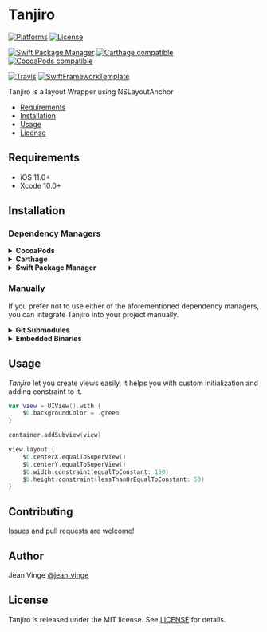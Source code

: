 # Tanjiro

[![Platforms](https://img.shields.io/cocoapods/p/Tanjiro.svg)](https://cocoapods.org/pods/Tanjiro)
[![License](https://img.shields.io/cocoapods/l/Tanjiro.svg)](https://raw.githubusercontent.com/jeanvinge/Tanjiro/master/LICENSE)

[![Swift Package Manager](https://img.shields.io/badge/Swift%20Package%20Manager-compatible-brightgreen.svg)](https://github.com/apple/swift-package-manager)
[![Carthage compatible](https://img.shields.io/badge/Carthage-compatible-4BC51D.svg?style=flat)](https://github.com/Carthage/Carthage)
[![CocoaPods compatible](https://img.shields.io/cocoapods/v/Tanjiro.svg)](https://cocoapods.org/pods/Tanjiro)

[![Travis](https://img.shields.io/travis/jeanvinge/Tanjiro/master.svg)](https://travis-ci.org/jeanvinge/Tanjiro/branches)
[![SwiftFrameworkTemplate](https://img.shields.io/badge/SwiftFramework-Template-red.svg)](http://github.com/RahulKatariya/SwiftFrameworkTemplate)

Tanjiro is a layout Wrapper using NSLayoutAnchor

- [Requirements](#requirements)
- [Installation](#installation)
- [Usage](#usage)
- [License](#license)

## Requirements

- iOS 11.0+
- Xcode 10.0+

## Installation

### Dependency Managers
<details>
  <summary><strong>CocoaPods</strong></summary>

[CocoaPods](http://cocoapods.org) is a dependency manager for Cocoa projects. You can install it with the following command:

```bash
$ gem install cocoapods
```

To integrate Tanjiro into your Xcode project using CocoaPods, specify it in your `Podfile`:

```ruby
source 'https://github.com/CocoaPods/Specs.git'
platform :ios, '11.0'
use_frameworks!

pod 'Tanjiro'
```

Then, run the following command:

```bash
$ pod install
```

</details>

<details>
  <summary><strong>Carthage</strong></summary>

[Carthage](https://github.com/Carthage/Carthage) is a decentralized dependency manager that automates the process of adding frameworks to your Cocoa application.

You can install Carthage with [Homebrew](http://brew.sh/) using the following command:

```bash
$ brew update
$ brew install carthage
```

To integrate Tanjiro into your Xcode project using Carthage, specify it in your `Cartfile`:

```ogdl
github "jeanvinge/Tanjiro"
```

</details>

<details>
  <summary><strong>Swift Package Manager</strong></summary>

To use Tanjiro as a [Swift Package Manager](https://swift.org/package-manager/) package just add the following in your Package.swift file.

``` swift
// swift-tools-version:4.2

import PackageDescription

let package = Package(
    name: "HelloTanjiro",
    dependencies: [
        .package(url: "https://github.com/jeanvinge/Tanjiro.git")
    ],
    targets: [
        .target(name: "HelloTanjiro", dependencies: ["Tanjiro"])
    ]
)
```
</details>

### Manually

If you prefer not to use either of the aforementioned dependency managers, you can integrate Tanjiro into your project manually.

<details>
  <summary><strong>Git Submodules</strong></summary><p>

- Open up Terminal, `cd` into your top-level project directory, and run the following command "if" your project is not initialized as a git repository:

```bash
$ git init
```

- Add Tanjiro as a git [submodule](http://git-scm.com/docs/git-submodule) by running the following command:

```bash
$ git submodule add https://github.com/jeanvinge/Tanjiro.git
$ git submodule update --init --recursive
```

- Open the new `Tanjiro` folder, and drag the `Tanjiro.xcodeproj` into the Project Navigator of your application's Xcode project.

    > It should appear nested underneath your application's blue project icon. Whether it is above or below all the other Xcode groups does not matter.

- Select the `Tanjiro.xcodeproj` in the Project Navigator and verify the deployment target matches that of your application target.
- Next, select your application project in the Project Navigator (blue project icon) to navigate to the target configuration window and select the application target under the "Targets" heading in the sidebar.
- In the tab bar at the top of that window, open the "General" panel.
- Click on the `+` button under the "Embedded Binaries" section.
- You will see two different `Tanjiro.xcodeproj` folders each with two different versions of the `Tanjiro.framework` nested inside a `Products` folder.

    > It does not matter which `Products` folder you choose from.

- Select the `Tanjiro.framework`.

- And that's it!

> The `Tanjiro.framework` is automagically added as a target dependency, linked framework and embedded framework in a copy files build phase which is all you need to build on the simulator and a device.

</p></details>

<details>
  <summary><strong>Embedded Binaries</strong></summary><p>

- Download the latest release from https://github.com/jeanvinge/Tanjiro/releases
- Next, select your application project in the Project Navigator (blue project icon) to navigate to the target configuration window and select the application target under the "Targets" heading in the sidebar.
- In the tab bar at the top of that window, open the "General" panel.
- Click on the `+` button under the "Embedded Binaries" section.
- Add the downloaded `Tanjiro.framework`.
- And that's it!

</p></details>

## Usage

*Tanjiro* let you create views easily, it helps you with custom initialization and adding constraint to it.

```swift
var view = UIView().with {
    $0.backgroundColor = .green
}

container.addSubview(view)

view.layout {
    $0.centerX.equalToSuperView()
    $0.centerY.equalToSuperView()
    $0.width.constraint(equalToConstant: 150)
    $0.height.constraint(lessThanOrEqualToConstant: 50)
}
```

## Contributing

Issues and pull requests are welcome!

## Author

Jean Vinge [@jean_vinge](https://twitter.com/jean_vinge)

## License

Tanjiro is released under the MIT license. See [LICENSE](https://github.com/jeanvinge/Tanjiro/blob/master/LICENSE) for details.
